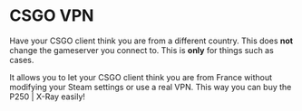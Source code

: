 # CSGO VPN

Have your CSGO client think you are from a different country. This does **not** change the gameserver you connect to. This is **only** for things such as cases.

It allows you to let your CSGO client think you are from France without modifying your Steam settings or use a real VPN. This way you can buy the P250 | X-Ray easily!
